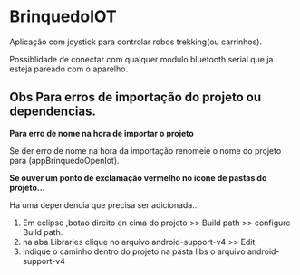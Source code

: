 # BrinquedoIOT
Aplicação com joystick para controlar robos trekking(ou carrinhos).

Possiblidade de conectar com qualquer modulo bluetooth serial que ja esteja pareado com o aparelho.

## Obs Para erros de importação do projeto ou dependencias. ##


**Para erro de nome na hora de importar o projeto**

Se der erro de nome na hora da importação renomeie o nome do projeto para (appBrinquedoOpenIot).

**Se ouver um ponto de exclamação vermelho no icone de pastas do projeto...**

Ha uma dependencia que precisa ser adicionada...

1. Em eclipse ,botao direito en cima do projeto >> Build path >> configure Build path.
2. na aba Libraries clique no arquivo android-support-v4 >> Edit,
3. indique o caminho  dentro do projeto na pasta libs o arquivo android-support-v4

